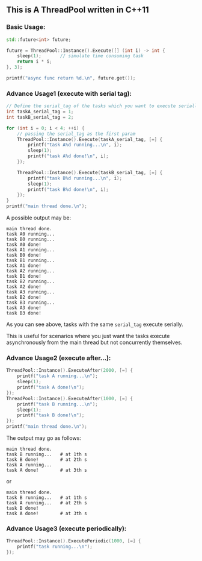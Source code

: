 ## This is A ThreadPool written in C++11

### Basic Usage:
```c++
std::future<int> future;

future = ThreadPool::Instance().Execute([] (int i) -> int {
    sleep(1);       // simulate time consuming task
    return i * i;
}, 3);

printf("async func return %d.\n", future.get());
```

### Advance Usage1 (execute with serial tag):
```c++
// Define the serial_tag of the tasks which you want to execute serially
int taskA_serial_tag = 1;
int taskB_serial_tag = 2;

for (int i = 0; i < 4; ++i) {
    // passing the serial_tag as the first param
    ThreadPool::Instance().Execute(taskA_serial_tag, [=] {
        printf("task A%d running...\n", i);
        sleep(1);
        printf("task A%d done!\n", i);
    });

    ThreadPool::Instance().Execute(taskB_serial_tag, [=] {
        printf("task B%d running...\n", i);
        sleep(1);
        printf("task B%d done!\n", i);
    });
}
printf("main thread done.\n");
```
A possible output may be:
```
main thread done.
task A0 running...
task B0 running...
task A0 done!
task A1 running...
task B0 done!
task B1 running...
task A1 done!
task A2 running...
task B1 done!
task B2 running...
task A2 done!
task A3 running...
task B2 done!
task B3 running...
task A3 done!
task B3 done!
```
As you can see above, tasks with the same `serial_tag` execute serially.

This is useful for scenarios where you just want the tasks execute 
asynchronously from the main thread but not concurrently themselves.

### Advance Usage2 (execute after...):
```c++
ThreadPool::Instance().ExecuteAfter(2000, [=] {
    printf("task A running...\n");
    sleep(1);
    printf("task A done!\n");
});
ThreadPool::Instance().ExecuteAfter(1000, [=] {
    printf("task B running...\n");
    sleep(1);
    printf("task B done!\n");
});
printf("main thread done.\n");
```
The output may go as follows:
```
main thread done.
task B running...   # at 1th s
task B done!        # at 2th s
task A running...
task A done!        # at 3th s
```
or
```
main thread done.
task B running...   # at 1th s
task A running...   # at 2th s
task B done!
task A done!        # at 3th s
```

### Advance Usage3 (execute periodically):
```c++
ThreadPool::Instance().ExecutePeriodic(1000, [=] {
    printf("task running...\n");
});
```
